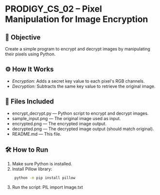 # PRODIGY_CS_02 – Pixel Manipulation for Image Encryption

## 🔐 Objective
Create a simple program to encrypt and decrypt images by manipulating their pixels using Python.

## ⚙ How It Works
- *Encryption:* Adds a secret key value to each pixel's RGB channels.
- *Decryption:* Subtracts the same key value to retrieve the original image.

## 📁 Files Included
- encrypt_decrypt.py — Python script to encrypt and decrypt images.
- sample_input.png — The original image used as input.
- encrypted.png — The encrypted image output.
- decrypted.png — The decrypted image output (should match original).
- README.md — This file.

## 🛠 How to Run

1. Make sure Python is installed.
2. Install Pillow library:
   ```bash
    python -m pip install pillow
3. Run the script:
   PIL import Image.txt

